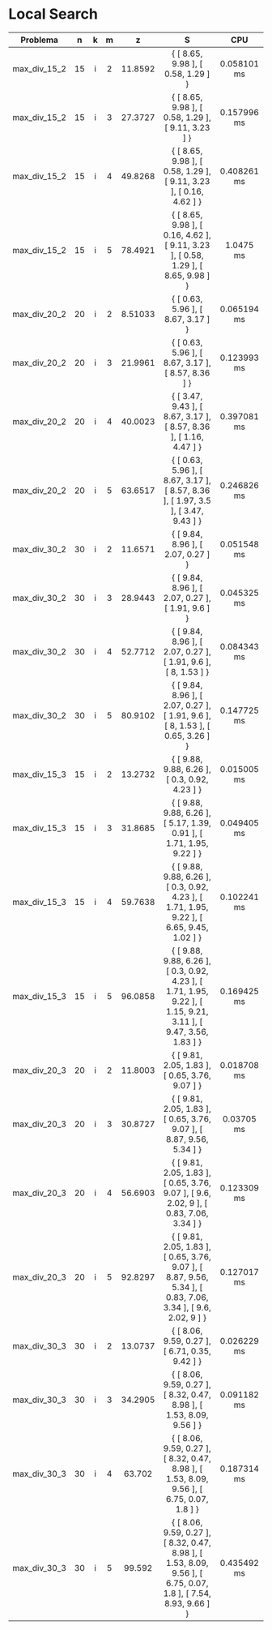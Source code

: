 # Local Search

| Problema | n | k | m | z | S | CPU |
|:-:|:-:|:-:|:-:|:-:|:-:|:-:|
max_div_15_2|15|i|2|11.8592|{ [ 8.65, 9.98 ], [ 0.58, 1.29 ] }|0.058101 ms
max_div_15_2|15|i|3|27.3727|{ [ 8.65, 9.98 ], [ 0.58, 1.29 ], [ 9.11, 3.23 ] }|0.157996 ms
max_div_15_2|15|i|4|49.8268|{ [ 8.65, 9.98 ], [ 0.58, 1.29 ], [ 9.11, 3.23 ], [ 0.16, 4.62 ] }|0.408261 ms
max_div_15_2|15|i|5|78.4921|{ [ 8.65, 9.98 ], [ 0.16, 4.62 ], [ 9.11, 3.23 ], [ 0.58, 1.29 ], [ 8.65, 9.98 ] }|1.0475 ms
max_div_20_2|20|i|2|8.51033|{ [ 0.63, 5.96 ], [ 8.67, 3.17 ] }|0.065194 ms
max_div_20_2|20|i|3|21.9961|{ [ 0.63, 5.96 ], [ 8.67, 3.17 ], [ 8.57, 8.36 ] }|0.123993 ms
max_div_20_2|20|i|4|40.0023|{ [ 3.47, 9.43 ], [ 8.67, 3.17 ], [ 8.57, 8.36 ], [ 1.16, 4.47 ] }|0.397081 ms
max_div_20_2|20|i|5|63.6517|{ [ 0.63, 5.96 ], [ 8.67, 3.17 ], [ 8.57, 8.36 ], [ 1.97, 3.5 ], [ 3.47, 9.43 ] }|0.246826 ms
max_div_30_2|30|i|2|11.6571|{ [ 9.84, 8.96 ], [ 2.07, 0.27 ] }|0.051548 ms
max_div_30_2|30|i|3|28.9443|{ [ 9.84, 8.96 ], [ 2.07, 0.27 ], [ 1.91, 9.6 ] }|0.045325 ms
max_div_30_2|30|i|4|52.7712|{ [ 9.84, 8.96 ], [ 2.07, 0.27 ], [ 1.91, 9.6 ], [ 8, 1.53 ] }|0.084343 ms
max_div_30_2|30|i|5|80.9102|{ [ 9.84, 8.96 ], [ 2.07, 0.27 ], [ 1.91, 9.6 ], [ 8, 1.53 ], [ 0.65, 3.26 ] }|0.147725 ms
max_div_15_3|15|i|2|13.2732|{ [ 9.88, 9.88, 6.26 ], [ 0.3, 0.92, 4.23 ] }|0.015005 ms
max_div_15_3|15|i|3|31.8685|{ [ 9.88, 9.88, 6.26 ], [ 5.17, 1.39, 0.91 ], [ 1.71, 1.95, 9.22 ] }|0.049405 ms
max_div_15_3|15|i|4|59.7638|{ [ 9.88, 9.88, 6.26 ], [ 0.3, 0.92, 4.23 ], [ 1.71, 1.95, 9.22 ], [ 6.65, 9.45, 1.02 ] }|0.102241 ms
max_div_15_3|15|i|5|96.0858|{ [ 9.88, 9.88, 6.26 ], [ 0.3, 0.92, 4.23 ], [ 1.71, 1.95, 9.22 ], [ 1.15, 9.21, 3.11 ], [ 9.47, 3.56, 1.83 ] }|0.169425 ms
max_div_20_3|20|i|2|11.8003|{ [ 9.81, 2.05, 1.83 ], [ 0.65, 3.76, 9.07 ] }|0.018708 ms
max_div_20_3|20|i|3|30.8727|{ [ 9.81, 2.05, 1.83 ], [ 0.65, 3.76, 9.07 ], [ 8.87, 9.56, 5.34 ] }|0.03705 ms
max_div_20_3|20|i|4|56.6903|{ [ 9.81, 2.05, 1.83 ], [ 0.65, 3.76, 9.07 ], [ 9.6, 2.02, 9 ], [ 0.83, 7.06, 3.34 ] }|0.123309 ms
max_div_20_3|20|i|5|92.8297|{ [ 9.81, 2.05, 1.83 ], [ 0.65, 3.76, 9.07 ], [ 8.87, 9.56, 5.34 ], [ 0.83, 7.06, 3.34 ], [ 9.6, 2.02, 9 ] }|0.127017 ms
max_div_30_3|30|i|2|13.0737|{ [ 8.06, 9.59, 0.27 ], [ 6.71, 0.35, 9.42 ] }|0.026229 ms
max_div_30_3|30|i|3|34.2905|{ [ 8.06, 9.59, 0.27 ], [ 8.32, 0.47, 8.98 ], [ 1.53, 8.09, 9.56 ] }|0.091182 ms
max_div_30_3|30|i|4|63.702|{ [ 8.06, 9.59, 0.27 ], [ 8.32, 0.47, 8.98 ], [ 1.53, 8.09, 9.56 ], [ 6.75, 0.07, 1.8 ] }|0.187314 ms
max_div_30_3|30|i|5|99.592|{ [ 8.06, 9.59, 0.27 ], [ 8.32, 0.47, 8.98 ], [ 1.53, 8.09, 9.56 ], [ 6.75, 0.07, 1.8 ], [ 7.54, 8.93, 9.66 ] }|0.435492 ms
